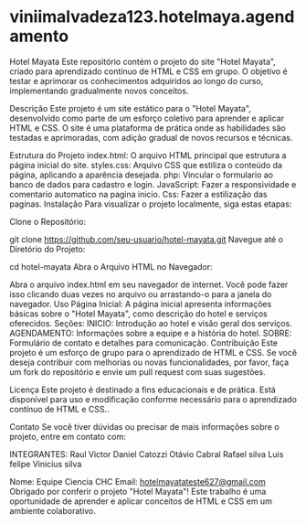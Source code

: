 # viniimalvadeza123.hotelmaya.agendamento
Hotel Mayata
Este repositório contém o projeto do site "Hotel Mayata", criado para aprendizado contínuo de HTML e CSS em grupo. O objetivo é testar e aprimorar os conhecimentos adquiridos ao longo do curso, implementando gradualmente novos conceitos.

Descrição
Este projeto é um site estático para o "Hotel Mayata", desenvolvido como parte de um esforço coletivo para aprender e aplicar HTML e CSS. O site é uma plataforma de prática onde as habilidades são testadas e aprimoradas, com adição gradual de novos recursos e técnicas.

Estrutura do Projeto
index.html: O arquivo HTML principal que estrutura a página inicial do site.
styles.css: Arquivo CSS que estiliza o conteúdo da página, aplicando a aparência desejada.
php: Vincular o formulario ao banco de dados para cadastro e login.
JavaScript: Fazer a responsividade e comentario automatico na pagina inicio.
Css: Fazer a estilização das paginas.
Instalação
Para visualizar o projeto localmente, siga estas etapas:

Clone o Repositório:

git clone https://github.com/seu-usuario/hotel-mayata.git
Navegue até o Diretório do Projeto:

cd hotel-mayata
Abra o Arquivo HTML no Navegador:

Abra o arquivo index.html em seu navegador de internet. Você pode fazer isso clicando duas vezes no arquivo ou arrastando-o para a janela do navegador.
Uso
Página Inicial: A página inicial apresenta informações básicas sobre o "Hotel Mayata", como descrição do hotel e serviços oferecidos.
Seções:
INICIO: Introdução ao hotel e visão geral dos serviços.
AGENDAMENTO: Informações sobre a equipe e a história do hotel.
SOBRE: Formulário de contato e detalhes para comunicação.
Contribuição
Este projeto é um esforço de grupo para o aprendizado de HTML e CSS. Se você deseja contribuir com melhorias ou novas funcionalidades, por favor, faça um fork do repositório e envie um pull request com suas sugestões.

Licença
Este projeto é destinado a fins educacionais e de prática. Está disponível para uso e modificação conforme necessário para o aprendizado contínuo de HTML e CSS..

Contato
Se você tiver dúvidas ou precisar de mais informações sobre o projeto, entre em contato com:

INTEGRANTES: Raul Victor Daniel Catozzi Otávio Cabral Rafael silva Luis felipe Vinicius silva

Nome: Equipe Ciencia CHC
Email: hotelmayatateste627@gmail.com
Obrigado por conferir o projeto "Hotel Mayata"! Este trabalho é uma oportunidade de aprender e aplicar conceitos de HTML e CSS em um ambiente colaborativo.
